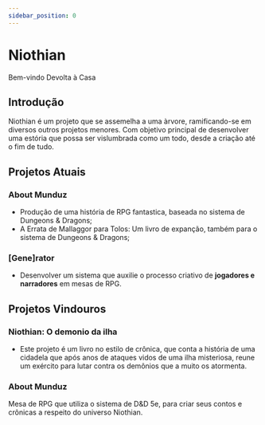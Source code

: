 ```yaml
---
sidebar_position: 0
---
```

# Niothian
Bem-vindo Devolta à Casa

## Introdução
Niothian é um projeto que se assemelha a uma àrvore, ramificando-se em diversos outros projetos menores. Com objetivo principal de desenvolver uma estória que possa ser vislumbrada como um todo, desde a criação até o fim de tudo.

## Projetos Atuais
### About Munduz
  - Produção de uma história de RPG fantastica, baseada no sistema de Dungeons & Dragons;
  - A Errata de Mallaggor para Tolos: Um livro de expanção, também para o sistema de Dungeons & Dragons;

### [Gene]rator
  - Desenvolver um sistema que auxilie o processo criativo de **jogadores e narradores** em mesas de RPG.

## Projetos Vindouros
### Niothian: O demonio da ilha
  - Este projeto é um livro no estilo de crônica, que conta a história de uma cidadela que após anos de ataques vidos de uma ilha misteriosa, reune um exército para lutar contra os demônios que a muito os atormenta.

### About Munduz
Mesa de RPG que utiliza o sistema de D&D 5e, para criar seus contos e crônicas a respeito do universo Niothian.